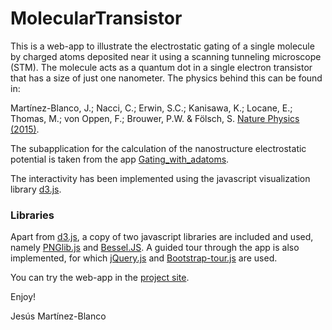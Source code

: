 MolecularTransistor
====================

This is a web-app to illustrate the electrostatic gating of a single molecule by charged atoms deposited near it using a scanning tunneling microscope (STM). The molecule acts as a quantum dot in a single electron transistor that has a size of just one nanometer. The physics behind this can be found in:

Martínez-Blanco, J.; Nacci, C.; Erwin, S.C.; Kanisawa, K.; Locane, E.; Thomas, M.; von Oppen, F.; Brouwer, P.W. & Fölsch, S.
[Nature Physics (2015)](http://dx.doi.org/10.1038/nphys3385).

The subapplication for the calculation of the nanostructure electrostatic potential is taken from the app [Gating_with_adatoms](https://github.com/chumo/Gating_with_adatoms).

The interactivity has been implemented using the javascript visualization library [d3.js](http://d3js.org/).

### Libraries
Apart from [d3.js](http://d3js.org/), a copy of two javascript libraries are included and used, namely [PNGlib.js](http://www.xarg.org/2010/03/generate-client-side-png-files-using-javascript/) and [Bessel.JS](https://github.com/SheetJS/bessel). A guided tour through the app is also implemented, for which [jQuery.js](https://jquery.com/) and [Bootstrap-tour.js](http://bootstraptour.com/) are used.

You can try the web-app in the [project site](http://chumo.github.io/MolecularTransistor/).

Enjoy!

Jesús Martínez-Blanco

